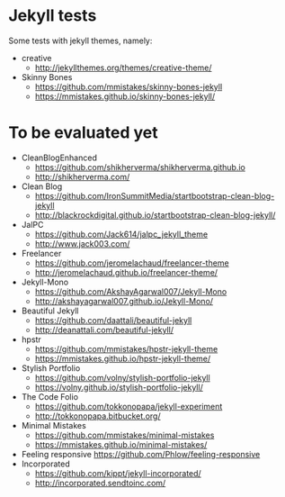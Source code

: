 # Jekyll tests

Some tests with jekyll themes, namely:

- creative
	- http://jekyllthemes.org/themes/creative-theme/
- Skinny Bones
	- https://github.com/mmistakes/skinny-bones-jekyll
	- https://mmistakes.github.io/skinny-bones-jekyll/	

# To be evaluated yet



- CleanBlogEnhanced
	- https://github.com/shikherverma/shikherverma.github.io
	- http://shikherverma.com/	
- Clean Blog
	- https://github.com/IronSummitMedia/startbootstrap-clean-blog-jekyll
	- http://blackrockdigital.github.io/startbootstrap-clean-blog-jekyll/
- JalPC
	- https://github.com/Jack614/jalpc_jekyll_theme
	- http://www.jack003.com/
- Freelancer
	- https://github.com/jeromelachaud/freelancer-theme
	- http://jeromelachaud.github.io/freelancer-theme/
- Jekyll-Mono
	- https://github.com/AkshayAgarwal007/Jekyll-Mono
	- http://akshayagarwal007.github.io/Jekyll-Mono/
- Beautiful Jekyll 
	- https://github.com/daattali/beautiful-jekyll
	- http://deanattali.com/beautiful-jekyll/
- hpstr	
	- https://github.com/mmistakes/hpstr-jekyll-theme
	- https://mmistakes.github.io/hpstr-jekyll-theme/
- Stylish Portfolio
	- https://github.com/volny/stylish-portfolio-jekyll
	- https://volny.github.io/stylish-portfolio-jekyll/
- The Code Folio 
	- https://github.com/tokkonopapa/jekyll-experiment
	- http://tokkonopapa.bitbucket.org/
- Minimal Mistakes 
	- https://github.com/mmistakes/minimal-mistakes
	- https://mmistakes.github.io/minimal-mistakes/
- Feeling responsive
	https://github.com/Phlow/feeling-responsive
- Incorporated
	- https://github.com/kippt/jekyll-incorporated/
	- http://incorporated.sendtoinc.com/
